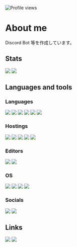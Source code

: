 ![Profile views](https://komarev.com/ghpvc/?username=tubuanha)

# About me

Discord Bot 等を作成しています。

## Stats

![](https://github-readme-stats.vercel.app/api/?username=Khsmty&show_icons=true&count_private=true)
![](https://github-readme-stats.vercel.app/api/top-langs/?username=Khsmty&layout=compact)

## Languages and tools

### Languages

![](https://img.shields.io/badge/Node.js-3c873a?labelColor=black&logo=node.js)
![](https://img.shields.io/badge/Nuxt.js-41b883?labelColor=black&logo=nuxt.js)
![](https://img.shields.io/badge/Vue.js-34495e?labelColor=black&logo=vue.js)
![](https://img.shields.io/badge/JavaScript-f0db4f?labelColor=black&logo=javascript)
![](https://img.shields.io/badge/TypeScript-007acc?labelColor=black&logo=typescript)
![](https://img.shields.io/badge/Python-ffe873?labelColor=black&logo=python)

### Hostings

![](https://img.shields.io/badge/Cloudflare-f48120?labelColor=black&logo=cloudflare)
![](https://img.shields.io/badge/Heroku-6762a6?labelColor=black&logo=heroku)
![](https://img.shields.io/badge/Vercel-f5f5f5?labelColor=black&logo=vercel)
![](https://img.shields.io/badge/Netlify-00c7b7?labelColor=black&logo=netlify)
![](https://img.shields.io/badge/Replit-9c9c9c?labelColor=black&logo=replit)

### Editors

![](https://img.shields.io/badge/Visual_Studio_Code-0078d7?labelColor=black&logo=visual-studio-code)
![](https://img.shields.io/badge/IntelliJ_IDEA-f25622?labelColor=black&logo=intellij-idea)

### OS

![](https://img.shields.io/badge/Windows-00a4ef?labelColor=black&logo=windows)
![](https://img.shields.io/badge/Linux-ffea00?labelColor=black&logo=linux)
![](https://img.shields.io/badge/Android-32de84?labelColor=black&logo=android)
![](https://img.shields.io/badge/iPadOS-ff87cf?labelColor=black&logo=ios)

### Socials

[![](https://img.shields.io/badge/Twitter_(@Khsmty)-1da1f2?labelColor=black&logo=twitter)](https://twitter.com/Khsmty)
[![](https://img.shields.io/badge/Discord_(Khsmty%234051)-5865f2?labelColor=black&logo=discord)](https://discord.com/users/723052392911863858)

## Links

[![](https://ricapitolare.vercel.app/svg?url=https://tubuanha.com)](https://tubuanha.com)
[![](https://ricapitolare.vercel.app/svg?url=https://dissoku.net)](https://dissoku.net)
